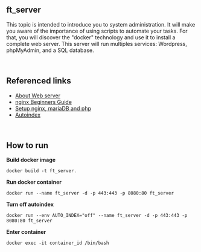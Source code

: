 ## ft_server
This topic is intended to introduce you to system administration. It will make you aware of the importance of using scripts to automate your tasks.
For that, you will discover the "docker" technology and use it to install a complete web server. This server will run multiples services: Wordpress, phpMyAdmin, 
and a SQL database.

<br>

## Referenced links
- [About Web server](https://developer.mozilla.org/en-US/docs/Learn/Common_questions/What_is_a_web_server)
- [nginx Beginners Guide](http://nginx.org/en/docs/beginners_guide.html)
- [Setup nginx, mariaDB and php](https://www.digitalocean.com/community/tutorials/how-to-install-linux-nginx-mariadb-php-lemp-stack-on-debian-10)
- [Autoindex](https://qiita.com/onokatio/items/4669b37644fe07d3aa80)

<br>

## How to run
**Build docker image**
```
docker build -t ft_server.
```
**Run docker container**
```
docker run --name ft_server -d -p 443:443 -p 8080:80 ft_server
```
**Turn off autoindex**
```
docker run --env AUTO_INDEX="off" --name ft_server -d -p 443:443 -p 8080:80 ft_server
```
**Enter container**
```
docker exec -it container_id /bin/bash
```
